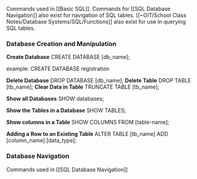 Commands used in [[Basic SQL]]. Commands for [[SQL Database Navigation]] also exist for navigation of SQL tables. [[~GIT/School Class Notes/Database Systems/SQL/Functions]] also exist for use in querying SQL tables.

### Database Creation and Manipulation

**Create Database**
CREATE DATABASE [db_name];

example: CREATE DATABASE registration

**Delete Database**
DROP DATABASE [db_name];
**Delete Table**
DROP TABLE [tb_name];
**Clear Data in Table**
TRUNCATE TABLE [tb_name];

**Show all Databases**
SHOW databases;

**Show the Tables in a Database**
SHOW TABLES;

**Show columns in a Table**
SHOW COLUMNS FROM [table-name];

**Adding a Row to an Existing Table**
ALTER TABLE [tb_name]
ADD [column_name]  [data_type];


### Database Navigation

Commands used in [[SQL Database Navigation]]

